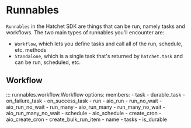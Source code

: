# Runnables

`Runnables` in the Hatchet SDK are things that can be run, namely tasks and workflows. The two main types of runnables you'll encounter are:

* `Workflow`, which lets you define tasks and call all of the run, schedule, etc. methods
* `Standalone`, which is a single task that's returned by `hatchet.task` and can be run, scheduled, etc.

## Workflow

::: runnables.workflow.Workflow
    options:
      members:
        - task
        - durable_task
        - on_failure_task
        - on_success_task
        - run
        - aio_run
        - run_no_wait
        - aio_run_no_wait
        - run_many
        - aio_run_many
        - run_many_no_wait
        - aio_run_many_no_wait
        - schedule
        - aio_schedule
        - create_cron
        - aio_create_cron
        - create_bulk_run_item
        - name
        - tasks
        - is_durable
